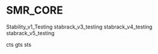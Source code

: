 # SMR_CORE
Stability_v1_Testing
stabrack_v3_testing
stabrack_v4_testing
stabrack_v5_testing

cts
gts
sts

